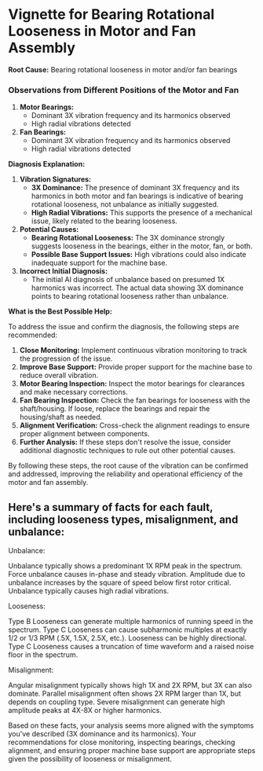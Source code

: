 # Vignette for Bearing Rotational Looseness in Motor and Fan Assembly

**Root Cause:** Bearing rotational looseness in motor and/or fan bearings

### Observations from Different Positions of the Motor and Fan

1. **Motor Bearings:**
    - Dominant 3X vibration frequency and its harmonics observed
    - High radial vibrations detected
2. **Fan Bearings:**
    - Dominant 3X vibration frequency and its harmonics observed
    - High radial vibrations detected

**Diagnosis Explanation:**

1. **Vibration Signatures:**
    - **3X Dominance:** The presence of dominant 3X frequency and its harmonics in both motor and fan bearings is indicative of bearing rotational looseness, not unbalance as initially suggested.
    - **High Radial Vibrations:** This supports the presence of a mechanical issue, likely related to the bearing looseness.
2. **Potential Causes:**
    - **Bearing Rotational Looseness:** The 3X dominance strongly suggests looseness in the bearings, either in the motor, fan, or both.
    - **Possible Base Support Issues:** High vibrations could also indicate inadequate support for the machine base.
3. **Incorrect Initial Diagnosis:**
    - The initial AI diagnosis of unbalance based on presumed 1X harmonics was incorrect. The actual data showing 3X dominance points to bearing rotational looseness rather than unbalance.

**What is the Best Possible Help:**

To address the issue and confirm the diagnosis, the following steps are recommended:

1. **Close Monitoring:** Implement continuous vibration monitoring to track the progression of the issue.
2. **Improve Base Support:** Provide proper support for the machine base to reduce overall vibration.
3. **Motor Bearing Inspection:** Inspect the motor bearings for clearances and make necessary corrections.
4. **Fan Bearing Inspection:** Check the fan bearings for looseness with the shaft/housing. If loose, replace the bearings and repair the housing/shaft as needed.
5. **Alignment Verification:** Cross-check the alignment readings to ensure proper alignment between components.
6. **Further Analysis:** If these steps don't resolve the issue, consider additional diagnostic techniques to rule out other potential causes.

By following these steps, the root cause of the vibration can be confirmed and addressed, improving the reliability and operational efficiency of the motor and fan assembly.

## Here's a summary of facts for each fault, including looseness types, misalignment, and unbalance:

Unbalance:

Unbalance typically shows a predominant 1X RPM peak in the spectrum.
Force unbalance causes in-phase and steady vibration.
Amplitude due to unbalance increases by the square of speed below first rotor critical.
Unbalance typically causes high radial vibrations.

Looseness:

Type B Looseness can generate multiple harmonics of running speed in the spectrum.
Type C Looseness can cause subharmonic multiples at exactly 1/2 or 1/3 RPM (.5X, 1.5X, 2.5X, etc.).
Looseness can be highly directional.
Type C Looseness causes a truncation of time waveform and a raised noise floor in the spectrum.

Misalignment:

Angular misalignment typically shows high 1X and 2X RPM, but 3X can also dominate.
Parallel misalignment often shows 2X RPM larger than 1X, but depends on coupling type.
Severe misalignment can generate high amplitude peaks at 4X-8X or higher harmonics.

Based on these facts, your analysis seems more aligned with the symptoms you've described (3X dominance and its harmonics). Your recommendations for close monitoring, inspecting bearings, checking alignment, and ensuring proper machine base support are appropriate steps given the possibility of looseness or misalignment.